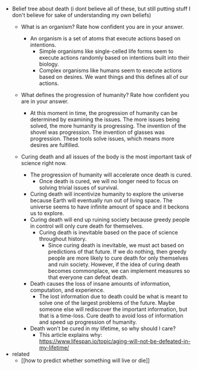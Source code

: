   * Belief tree about death (i dont believe all of these, but still putting stuff I don't believe for sake of understanding my own beliefs)
    * What is an organism? Rate how confident you are in your answer.
      * An organism is a set of atoms that execute actions based on intentions.
        * Simple organisms like single-celled life forms seem to execute actions randomly based on intentions built into their biology.
        * Complex organisms like humans seem to execute actions based on desires. We want things and this defines all of our actions.
    * What defines the progression of humanity? Rate how confident you are in your answer.
      * At this moment in time, the progression of humanity can be determined by examining the issues. The more issues being solved, the more humanity is progressing. The invention of the shovel was progression. The invention of glasses was progression. These tools solve issues, which means more desires are fulfilled.

    * Curing death and all issues of the body is the most important task of science right now.
      * The progression of humanity will accelerate once death is cured.
        * Once death is cured, we will no longer need to focus on solving trivial issues of survival.
      * Curing death will incentivize humanity to explore the universe because Earth will eventually run out of living space. The universe seems to have infinite amount of space and it beckons us to explore.
      * Curing death will end up ruining society because greedy people in control will only cure death for themselves.
        * Curing death is inevitable based on the pace of science throughout history.
          * Since curing death is inevitable, we must act based on predictions of that future. If we do nothing, then greedy people are more likely to cure death for only themselves and ruin society. However, if the idea of curing death becomes commonplace, we can implement measures so that everyone can defeat death.
      * Death causes the loss of insane amounts of information, computation, and experience. 
        * The lost information due to death could be what is meant to solve one of the largest problems of the future. Maybe someone else will rediscover the important information, but that is a time-loss. Cure death to avoid loss of information and speed up progression of humanity.
      * Death won't be cured in my lifetime, so why should I care?
        * This article explains why: https://www.lifespan.io/topic/aging-will-not-be-defeated-in-my-lifetime/
  * related
    * [[how to predict whether something will live or die]]

